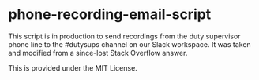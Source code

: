 # phone-recording-email-script

This script is in production to send recordings from the duty supervisor phone line to the #dutysups channel on our Slack workspace. It was taken and modified from a since-lost Stack Overflow answer.

This is provided under the MIT License.